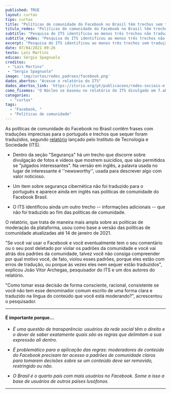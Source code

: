 ```yaml
---
published: TRUE
layout: curtas
tipo: curtas
title: "Políticas de comunidade do Facebook no Brasil têm trechos sem tradução para português - ESTUDO"
titulo_redes: "Políticas de comunidade do Facebook no Brasil têm trechos sem tradução"
subtitle: "Pesquisa do ITS identificou ao menos três trechos não traduzidos ou com traduções equivocadas"
subtitle_redes: "Pesquisa do ITS identificou ao menos três trechos não traduzidos ou com traduções equivocadas"
excerpt: "Pesquisa do ITS identificou ao menos três trechos sem tradução ou com traduções equivocadas"
date: 07/04/2021 09:26
texto: Laís Martins
edicao: Sérgio Spagnuolo
creditos:
 - "Laís Martins"
 - "Sérgio Spagnuolo"
image: 'img/curtas/redes_padroes/facebook.png'
dados_abertos: "Acesse o relatório do ITS"
dados_abertos_link: 'https://itsrio.org/pt/publicacoes/redes-sociais-e-moderacao-de-conteudo/'
como_fizemos: "O Núcleo se baseou no relatório do ITS divulgado em 7.abr.2021."
categories:
  - "curtas"
tags:
  - "Facebook, "
  - "Políticas de comunidade"
---
```


As políticas de comunidade do Facebook no Brasil contêm frases com traduções imprecisas para o português e trechos que sequer foram traduzidos, segundo [relatório](https://itsrio.org/pt/publicacoes/redes-sociais-e-moderacao-de-conteudo/) lançado pelo Instituto de Tecnologia e Sociedade (ITS).

- Dentro da seção "Segurança" há um trecho que discorre sobre divulgação de fotos e vídeos que mostrem suicídios, que são permitidos se "julgados interessantes". Na versão em inglês, a palavra usada no lugar de interessante é ''newsworthy'', usada para descrever algo com valor noticioso.

- Um item sobre segurança cibernética não foi traduzido para o português e aparece ainda em inglês nas políticas de comunidade do Facebook Brasil.

- O ITS identificou ainda um outro trecho -- informações adicionais -- que não foi traduzido ao fim das políticas de comunidade.

O relatório, que trata de maneira mais ampla sobre as políticas de moderação da plataforma, usou como base a versão das políticas de comunidade atualizadas até 14 de janeiro de 2021.

"Se você vai usar o Facebook e você eventualmente tem o seu comentário ou o seu post deletado por violar os padrões da comunidade e você vai atrás dos padrões da comunidade, talvez você não consiga compreender por qual motivo você, de fato, violou esses padrões, porque eles estão com erros de tradução, ou porque às vezes eles nem sequer estão traduzidos", explicou João Vitor Archegas, pesquisador do ITS e um dos autores do relatório.

"Como tomar essa decisão de forma consciente, racional, consistente se você não tem esse denominador comum escrito de uma forma clara e traduzido na língua do conteúdo que você está moderando?", acrescentou o pesquisador.

---

#### É importante porque...

- *É uma questão de transparência: usuários da rede social têm o direito e o dever de saber exatamente quais são as regras que delimitam a sua expressão ali dentro.*

- *É problemático para a aplicação das regras: moderadores de conteúdo do Facebook precisam ter acesso a padrões de comunidade claros para tomarem decisões sobre se um conteúdo deve ser removido, restringido ou não.*

- *O Brasil é o quarto país com mais usuários no Facebook. Some a isso a base de usuários de outros países lusófonos.*

---
